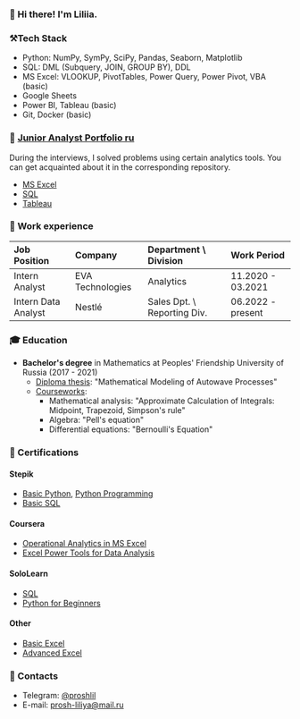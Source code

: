 ### 👋 Hi there! I'm Liliia.

<!---->

### ⚒️Tech Stack
- Python: NumPy, SymPy, SciPy, Pandas, Seaborn, Matplotlib 
- SQL: DML (Subquery, JOIN, GROUP BY), DDL
- MS Excel: VLOOKUP, PivotTables, Power Query, Power Pivot, VBA (basic)
- Google Sheets
- Power BI, Tableau (basic)
- Git, Docker (basic)

<!--### 👩🏻‍💻 Projects-->

### 📁 [Junior Analyst Portfolio ru](https://github.com/lprosh/junior-analyst-portfolio)
  
During the interviews, I solved problems using certain analytics tools. 
You can get acquainted about it in the corresponding repository.
  - [MS Excel](https://github.com/lprosh/junior-analyst-portfolio/tree/main/excel)
  - [SQL](https://github.com/lprosh/junior-analyst-portfolio/tree/main/sql)
  - [Tableau](https://github.com/lprosh/junior-analyst-portfolio/tree/main/tableau)

### 👔 Work experience

| Job Position        | Company          | Department \ Division       | Work Period       |
|:--------------------|:-----------------|:----------------------------|:------------------|
| Intern Analyst      | EVA Technologies | Analytics                   | 11.2020 - 03.2021 |
| Intern Data Analyst | Nestlé           | Sales Dpt. \ Reporting Div. | 06.2022 - present |



### 🎓  Education
- **Bachelor's degree** in Mathematics at Peoples' Friendship University of Russia (2017 - 2021)
  - [Diploma thesis](): "Mathematical Modeling of Autowave Processes"
  - [Courseworks](): 
    - Mathematical analysis: "Approximate Calculation of Integrals: Midpoint, Trapezoid, Simpson's rule"
    - Algebra: "Pell's equation"
    - Differential equations: "Bernoulli's Equation"

### 📜 Certifications

#### Stepik
- [Basic Python](https://stepik.org/cert/1498730), [Python Programming](https://stepik.org/cert/1521295)
- [Basic SQL](https://stepik.org/cert/1431666)

#### Coursera
- [Operational Analytics in MS Excel](https://www.coursera.org/account/accomplishments/verify/67J6QUC92ZF6)
- [Excel Power Tools for Data Analysis](https://www.coursera.org/account/accomplishments/verify/YUWZ2UH79Y7H)

#### SoloLearn
- [SQL](https://www.sololearn.com/certificates/course/en/578901/1060/landscape/png)
- [Python for Beginners](https://www.sololearn.com/certificates/course/en/578901/1157/landscape/png)

#### Other
- [Basic Excel](https://static.teachbase.ru/system/coursestat/14193973/cert/948310df9396e60ba81b0cb5c15631f8.pdf)
- [Advanced Excel](https://static.teachbase.ru/system/coursestat/14360444/cert/072e879acb37220dd79a1792010fa22e.pdf)

### 💬 Contacts
- Telegram: [@proshlil](https://t.me/proshlil)
- E-mail: [prosh-liliya@mail.ru](mailto:prosh-liliya@mail.ru)






<!--
**lprosh/lprosh** is a ✨ _special_ ✨ repository because its `README.md` (this file) appears on your GitHub profile.

Here are some ideas to get you started:

- 🔭 I’m currently working on ...
- 🌱 I’m currently learning ...
- 👯 I’m looking to collaborate on ...
- 🤔 I’m looking for help with ...
- 💬 Ask me about ...
- 📫 How to reach me: ...
- 😄 Pronouns: ...
- ⚡ Fun fact: ...
-->
